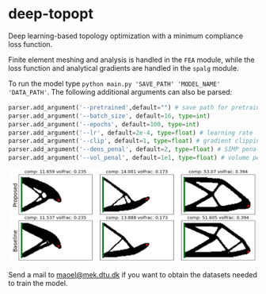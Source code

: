 # deep-topopt
Deep learning-based topology optimization with a minimum compliance loss function.

Finite element meshing and analysis is handled in the `FEA` module, while the loss function and analytical gradients are handled in the `spalg` module.

To run the model type `python main.py 'SAVE_PATH' 'MODEL_NAME' 'DATA_PATH'`. The following additional arguments can also be parsed:

```python
parser.add_argument('--pretrained',default="") # save path for pretrained weights
parser.add_argument('--batch_size', default=16, type=int) 
parser.add_argument('--epochs', default=100, type=int)
parser.add_argument('--lr', default=2e-4, type=float) # learning rate
parser.add_argument('--clip', default=1, type=float) # gradient clipping value
parser.add_argument('--dens_penal', default=2, type=float) # SIMP penalization
parser.add_argument('--vol_penal', default=1e1, type=float) # volume penalization
```

![alt text](IMG/design_examples.png)

Send a mail to maoel@mek.dtu.dk if you want to obtain the datasets needed to train the model.
